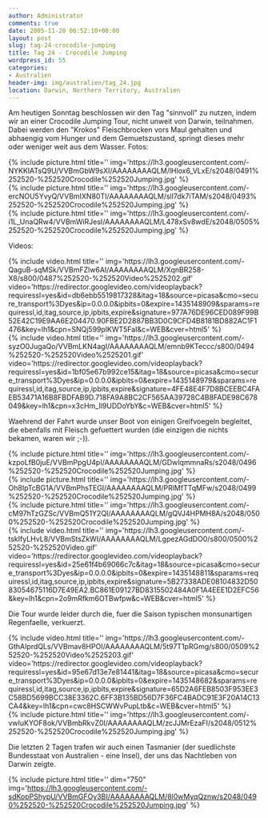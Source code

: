 ```yaml
---
author: Administrator
comments: true
date: 2005-11-20 06:52:10+00:00
layout: post
slug: tag-24-crocodile-jumping
title: Tag 24 - Crocodile Jumping
wordpress_id: 55
categories:
- Australien
header-img: img/australien/tag_24.jpg
location: Darwin, Northern Territory, Australien
---
```


Am heutigen Sonntag beschlossen wir den Tag "sinnvoll" zu nutzen, indem wir an einer Crocodile Jumping Tour, nicht unweit von Darwin, teilnahmen. Dabei werden den "Krokos" Fleischbrocken vors Maul gehalten und abhaengig vom Hunger und dem Gemuetszustand, springt dieses mehr oder weniger weit aus dem Wasser.
Fotos:

 <div class="row">
  <div class="col-sm-4">
    {% include picture.html title='' img='https://lh3.googleusercontent.com/-NYKKIATsQ9U/VVBmGbW9sXI/AAAAAAAAQLM/lHlox6_VLxE/s2048/0491%252520-%252520Crocodile%252520Jumping.jpg' %}
  </div>
  <div class="col-sm-4">
    {% include picture.html title='' img='https://lh3.googleusercontent.com/-ercNOU5YvyQ/VVBmIXN80TI/AAAAAAAAQLM/sll7dk7iTAM/s2048/0493%252520-%252520Crocodile%252520Jumping.jpg' %}
  </div>
  <div class="col-sm-4">
    {% include picture.html title='' img='https://lh3.googleusercontent.com/-i1L_UnaQRw4/VVBmWiRJesI/AAAAAAAAQLM/L478xSv8wdE/s2048/0505%252520-%252520Crocodile%252520Jumping.jpg' %}
  </div>
</div>

Videos:

<div class="row">
  <div class="col-sm-6">
    {% include video.html title='' img='https://lh3.googleusercontent.com/-QaguB-sqMSk/VVBmFZlw6AI/AAAAAAAAQLM/XqnBR258-X8/s800/0487%252520-%252520Video%2525202.gif' video='https://redirector.googlevideo.com/videoplayback?requiressl=yes&id=db6ebb5519817328&itag=18&source=picasa&cmo=secure_transport%3Dyes&ip=0.0.0.0&ipbits=0&expire=1435148909&sparams=requiressl,id,itag,source,ip,ipbits,expire&signature=977A76DE96CED089F99B52E42C19E9AA6E204470.90FBE2D2887BB3D0C9CFD4B8181BD882AC1F1476&key=lh1&cpn=SNQj599plKWT5FaI&c=WEB&cver=html5' %}
  </div>
  <div class="col-sm-6">
    {% include video.html title='' img='https://lh3.googleusercontent.com/-syzO0JugaQo/VVBmLKN4agI/AAAAAAAAQLM/emnb9KTeccc/s800/0494%252520-%252520Video%2525201.gif' video='https://redirector.googlevideo.com/videoplayback?requiressl=yes&id=1bf05e67b992ce15&itag=18&source=picasa&cmo=secure_transport%3Dyes&ip=0.0.0.0&ipbits=0&expire=1435148979&sparams=requiressl,id,itag,source,ip,ipbits,expire&signature=4FE48E4F7D8BCEEBC4FAEB53471A16B8FBDFAB9D.718FA9A8BC2CF565AA39728C4B8FADE98C678049&key=lh1&cpn=x3cHm_Il9UDDoYbY&c=WEB&cver=html5' %}
  </div>
</div>

Waehrend der Fahrt wurde unser Boot von einigen Greifvoegeln begleitet, die ebenfalls mit Fleisch gefuettert wurden (die einzigen die nichts bekamen, waren wir ;-)).

<div class="row">
  <div class="col-sm-6">
    {% include picture.html title='' img='https://lh3.googleusercontent.com/-kzpoLfB0juE/VVBmPpgU4pI/AAAAAAAAQLM/GDwIqmmnaRs/s2048/0496%252520-%252520Crocodile%252520Jumping.jpg' %}
  </div>
  <div class="col-sm-6">
    {% include picture.html title='' img='https://lh3.googleusercontent.com/-Oh8IpTcBG1A/VVBmPhsTEGI/AAAAAAAAQLM/PRlMfTTqMFw/s2048/0499%252520-%252520Crocodile%252520Jumping.jpg' %}
  </div>
</div>

<div class="row">
  <div class="col-sm-6">
    {% include picture.html title='' img='https://lh3.googleusercontent.com/-cM97hTzGZSc/VVBmQ51Y2QI/AAAAAAAAQLM/gQVJ4HPMH8A/s2048/0500%252520-%252520Crocodile%252520Jumping.jpg' %}
  </div>
  <div class="col-sm-6">
    {% include video.html title='' img='https://lh3.googleusercontent.com/-tskIfyLHvL8/VVBmStsZkWI/AAAAAAAAQLM/LgpezAGdDO0/s800/0500%252520-%252520Video.gif' video='https://redirector.googlevideo.com/videoplayback?requiressl=yes&id=25e61f4b69066c7c&itag=18&source=picasa&cmo=secure_transport%3Dyes&ip=0.0.0.0&ipbits=0&expire=1435148811&sparams=requiressl,id,itag,source,ip,ipbits,expire&signature=5B27338ADE08104832D5083054675116D7E49EA2.BC861E09127BD8315502484A0F1A4EEE1D2EFC56&key=lh1&cpn=2o9mRfkm6OTBwfpw&c=WEB&cver=html5' %}
  </div>
</div>

Die Tour wurde leider durch die, fuer die Saison typischen monsunartigen Regenfaelle, verkuerzt.

<div class="row">
  <div class="col-sm-6">
    {% include video.html title='' img='https://lh3.googleusercontent.com/-GthAIprdQLs/VVBmav8HPOI/AAAAAAAAQLM/5t97T1pRGmg/s800/0509%252520-%252520Video%2525203.gif' video='https://redirector.googlevideo.com/videoplayback?requiressl=yes&id=95e67d13e7e81441&itag=18&source=picasa&cmo=secure_transport%3Dyes&ip=0.0.0.0&ipbits=0&expire=1435148682&sparams=requiressl,id,itag,source,ip,ipbits,expire&signature=65D2A6FEB8503F953EE3C58BD5699BCC38E3362C.6FF3B135BD56D7F36FC4BADC91E3F20A14C13CA4&key=lh1&cpn=cwc8HSCWWvPupLtb&c=WEB&cver=html5' %}
  </div>
  <div class="col-sm-6">
    {% include picture.html title='' img='https://lh3.googleusercontent.com/-vwIuKYOF8ok/VVBmbRkvZ0I/AAAAAAAAQLM/zcJJMrEzaFI/s2048/0512%252520-%252520Crocodile%252520Jumping.jpg' %}
  </div>
</div>

Die letzten 2 Tagen trafen wir auch einen Tasmanier (der suedlichste Bundesstaat von Australien - eine Insel), der uns das Nachtleben von Darwin zeigte.

{% include picture.html title='' dim="750" img='https://lh3.googleusercontent.com/-sdKopPShypU/VVBmGFOy3BI/AAAAAAAAQLM/8l0wMyqQznw/s2048/0490%252520-%252520Crocodile%252520Jumping.jpg' %}




